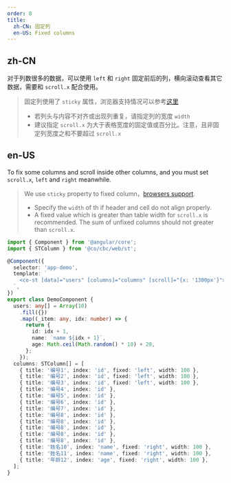 ```yaml
---
order: 8
title:
  zh-CN: 固定列
  en-US: Fixed columns
---
```


## zh-CN

对于列数很多的数据，可以使用 `left` 和 `right` 固定前后的列，横向滚动查看其它数据，需要和 `scroll.x` 配合使用。

> 固定列使用了 `sticky` 属性，浏览器支持情况可以参考[这里](https://caniuse.com/#feat=css-sticky)
> - 若列头与内容不对齐或出现列重复，请指定列的宽度 `width`
> - 建议指定 `scroll.x` 为大于表格宽度的固定值或百分比。注意，且非固定列宽度之和不要超过 `scroll.x`

## en-US

To fix some columns and scroll inside other columns, and you must set `scroll.x`, `left` and `right` meanwhile.

> We use `sticky` property to fixed column，[browsers support](https://caniuse.com/#feat=css-sticky).
> - Specify the `width` of th if header and cell do not align properly.
> - A fixed value which is greater than table width for `scroll.x` is recommended. The sum of unfixed columns should not greater than `scroll.x`.

```ts
import { Component } from '@angular/core';
import { STColumn } from '@co/cbc/web/st';

@Component({
  selector: 'app-demo',
  template: `
    <co-st [data]="users" [columns]="columns" [scroll]="{x: '1300px'}"></co-st>
  `,
})
export class DemoComponent {
  users: any[] = Array(10)
    .fill({})
    .map((_item: any, idx: number) => {
      return {
        id: idx + 1,
        name: `name ${idx + 1}`,
        age: Math.ceil(Math.random() * 10) + 20,
      };
    });
  columns: STColumn[] = [
    { title: '编号1', index: 'id', fixed: 'left', width: 100 },
    { title: '编号2', index: 'id', fixed: 'left', width: 100 },
    { title: '编号3', index: 'id', fixed: 'left', width: 100 },
    { title: '编号4', index: 'id' },
    { title: '编号5', index: 'id' },
    { title: '编号6', index: 'id' },
    { title: '编号7', index: 'id' },
    { title: '编号8', index: 'id' },
    { title: '编号8', index: 'id' },
    { title: '编号8', index: 'id' },
    { title: '编号8', index: 'id' },
    { title: '编号8', index: 'id' },
    { title: '姓名10', index: 'name', fixed: 'right', width: 100 },
    { title: '姓名11', index: 'name', fixed: 'right', width: 100 },
    { title: '年龄12', index: 'age', fixed: 'right', width: 100 },
  ];
}
```
